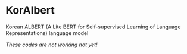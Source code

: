 # KorAlbert
Korean ALBERT (A Lite BERT for Self-supervised Learning of Language Representations) language model

*These codes are not working not yet!*
